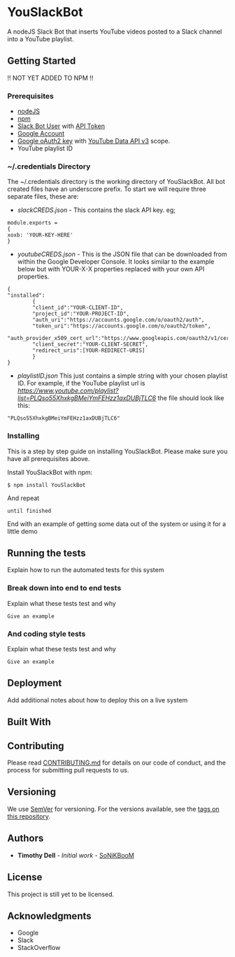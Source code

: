 # YouSlackBot

A nodeJS Slack Bot that inserts YouTube videos posted to a Slack channel into a YouTube playlist.

## Getting Started

!! NOT YET ADDED TO NPM !!

### Prerequisites
  * [nodeJS](https://nodejs.org/en/download/package-manager/)
  * [npm](https://docs.npmjs.com/cli/install)
  * [Slack Bot User](https://my.slack.com/services/new/bot) with [API Token](https://api.slack.com/tokens)
  * [Google Account](https://accounts.google.com/SignUp?hl=en)
  * [Google oAuth2 key](https://console.developers.google.com) with [YouTube Data API v3](https://developers.google.com/youTube/v3/) scope.
  * YouTube playlist ID

### ~/.credentials Directory
 
 The ~/.credentials directory is the working directory of YouSlackBot. All bot created files have an underscore prefix.
  To start we will require three separate files, these are:
  * *slackCREDS.json* - This contains the slack API key. eg;
```
module.exports =
{
xoxb: 'YOUR-KEY-HERE' 
}
```

  * *youtubeCREDS.json* - This is the JSON file that can be downloaded from within the Google Developer Console. It looks similar to the example below but with YOUR-X-X properties replaced with your own API properties.
```
{
"installed":
        {
        "client_id":"YOUR-CLIENT-ID",
        "project_id":"YOUR-PROJECT-ID",
        "auth_uri":"https://accounts.google.com/o/oauth2/auth",
        "token_uri":"https://accounts.google.com/o/oauth2/token",
        "auth_provider_x509_cert_url":"https://www.googleapis.com/oauth2/v1/certs",
        "client_secret":"YOUR-CLIENT-SECRET",
        "redirect_uris":[YOUR-REDIRECT-URIS]
        }
}

```

  * *playlistID.json* This just contains a simple string with your chosen playlist ID. For example, if the YouTube playlist url is *https://www.youtube.com/playlist?list=PLQso55XhxkgBMeiYmFEHzz1axDUBjTLC6* the file should look like this:
  
```
"PLQso55XhxkgBMeiYmFEHzz1axDUBjTLC6"
```

### Installing

This is a step by step guide on installing YouSlackBot. Please make sure you have all prerequisites above.

Install YouSlackBot with npm:

```
$ npm install YouSlackBot
```

And repeat

```
until finished
```

End with an example of getting some data out of the system or using it for a little demo

## Running the tests

Explain how to run the automated tests for this system

### Break down into end to end tests

Explain what these tests test and why

```
Give an example
```

### And coding style tests

Explain what these tests test and why

```
Give an example
```

## Deployment

Add additional notes about how to deploy this on a live system

## Built With


## Contributing

Please read [CONTRIBUTING.md](https://gist.github.com/PurpleBooth/b24679402957c63ec426) for details on our code of conduct, and the process for submitting pull requests to us.

## Versioning

We use [SemVer](http://semver.org/) for versioning. For the versions available, see the [tags on this repository](https://github.com/your/project/tags). 

## Authors

* **Timothy Dell** - *Initial work* - [SoNiKBooM](https://github.com/SoNiKBooM)

## License

This project is still yet to be licensed.

## Acknowledgments

* Google 
* Slack
* StackOverflow

